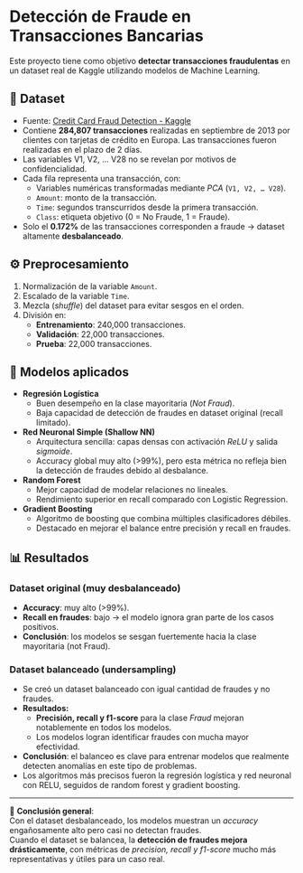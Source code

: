 
# Detección de Fraude en Transacciones Bancarias

Este proyecto tiene como objetivo **detectar transacciones fraudulentas** en un dataset real de Kaggle utilizando modelos de Machine Learning.

## 📂 Dataset
- Fuente: [Credit Card Fraud Detection - Kaggle](https://www.kaggle.com/mlg-ulb/creditcardfraud)
- Contiene **284,807 transacciones** realizadas en septiembre de 2013 por clientes con tarjetas de crédito en Europa. Las transacciones fueron realizadas en el plazo de 2 días.
- Las variables V1, V2, ... V28 no se revelan por motivos de confidencialidad.
- Cada fila representa una transacción, con:
  - Variables numéricas transformadas mediante *PCA* (`V1, V2, … V28`).
  - `Amount`: monto de la transacción.
  - `Time`: segundos transcurridos desde la primera transacción.
  - `Class`: etiqueta objetivo (0 = No Fraude, 1 = Fraude).
- Solo el **0.172%** de las transacciones corresponden a fraude → dataset altamente **desbalanceado**.

## ⚙️ Preprocesamiento
1. Normalización de la variable `Amount`.
2. Escalado de la variable `Time`.
3. Mezcla (*shuffle*) del dataset para evitar sesgos en el orden.
4. División en:
   - **Entrenamiento**: 240,000 transacciones.
   - **Validación**: 22,000 transacciones.
   - **Prueba**: 22,000 transacciones.

## 🧠 Modelos aplicados
- **Regresión Logística**
  - Buen desempeño en la clase mayoritaria (*Not Fraud*).
  - Baja capacidad de detección de fraudes en dataset original (recall limitado).
- **Red Neuronal Simple (Shallow NN)**
  - Arquitectura sencilla: capas densas con activación *ReLU* y salida *sigmoide*.
  - Accuracy global muy alto (>99%), pero esta métrica no refleja bien la detección de fraudes debido al desbalance.
- **Random Forest**
  - Mejor capacidad de modelar relaciones no lineales.
  - Rendimiento superior en recall comparado con Logistic Regression.
- **Gradient Boosting**
  - Algoritmo de boosting que combina múltiples clasificadores débiles.
  - Destacado en mejorar el balance entre precisión y recall en fraudes.

## 📊 Resultados

### Dataset original (muy desbalanceado)
- **Accuracy**: muy alto (>99%).
- **Recall en fraudes**: bajo → el modelo ignora gran parte de los casos positivos.
- **Conclusión**: los modelos se sesgan fuertemente hacia la clase mayoritaria (not Fraud).

### Dataset balanceado (undersampling)
- Se creó un dataset balanceado con igual cantidad de fraudes y no fraudes.
- **Resultados:**
  - **Precisión, recall y f1-score** para la clase *Fraud* mejoran notablemente en todos los modelos.
  - Los modelos logran identificar fraudes con mucha mayor efectividad.
- **Conclusión**: el balanceo es clave para entrenar modelos que realmente detecten anomalías en este tipo de problemas.
- Los algoritmos más precisos fueron la regresión logística y  red neuronal con RELU, seguidos de random forest y gradient boosting.

---

📌 **Conclusión general**:  
Con el dataset desbalanceado, los modelos muestran un *accuracy* engañosamente alto pero casi no detectan fraudes.  
Cuando el dataset se balancea, la **detección de fraudes mejora drásticamente**, con métricas de *precision, recall y f1-score* mucho más representativas y útiles para un caso real.
